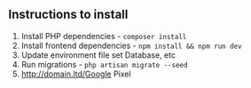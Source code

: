 
## Instructions to install 
1. Install PHP dependencies - `composer install`
2. Install frontend dependencies - `npm install && npm run dev`
3. Update environment file set Database, etc
4. Run migrations - `php artisan migrate --seed`
5. http://domain.ltd/Google Pixel
